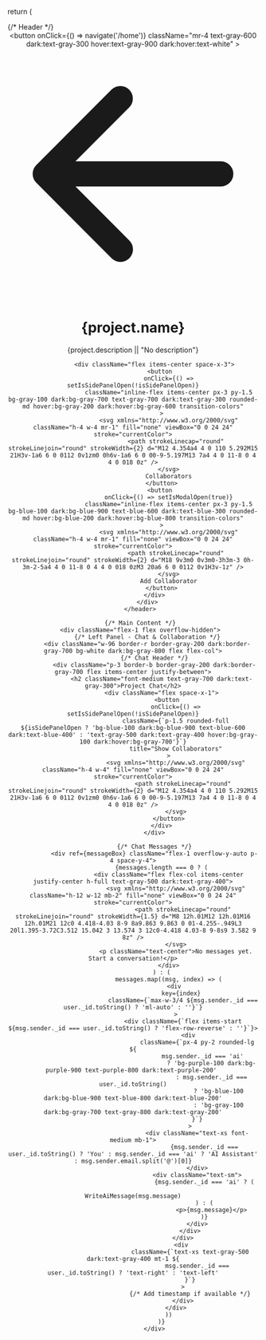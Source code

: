 return (
    <div className="flex flex-col h-screen bg-gray-100 dark:bg-gray-900">
        {/* Header */}
        <header className="bg-white dark:bg-gray-800 border-b border-gray-200 dark:border-gray-700 shadow-sm z-10">
            <div className="container mx-auto px-4 py-3 flex items-center justify-between">
                <div className="flex items-center">
                    <button 
                        onClick={() => navigate('/home')} 
                        className="mr-4 text-gray-600 dark:text-gray-300 hover:text-gray-900 dark:hover:text-white"
                    >
                        <svg xmlns="http://www.w3.org/2000/svg" className="h-5 w-5" viewBox="0 0 20 20" fill="currentColor">
                            <path fillRule="evenodd" d="M9.707 16.707a1 1 0 01-1.414 0l-6-6a1 1 0 010-1.414l6-6a1 1 0 011.414 1.414L5.414 9H17a1 1 0 110 2H5.414l4.293 4.293a1 1 0 010 1.414z" clipRule="evenodd" />
                        </svg>
                    </button>
                    <div>
                        <h1 className="text-lg font-semibold text-gray-900 dark:text-white">{project.name}</h1>
                        <p className="text-sm text-gray-500 dark:text-gray-400">
                            {project.description || "No description"}
                        </p>
                    </div>
                </div>
                
                <div className="flex items-center space-x-3">
                    <button 
                        onClick={() => setIsSidePanelOpen(!isSidePanelOpen)}
                        className="inline-flex items-center px-3 py-1.5 bg-gray-100 dark:bg-gray-700 text-gray-700 dark:text-gray-300 rounded-md hover:bg-gray-200 dark:hover:bg-gray-600 transition-colors"
                    >
                        <svg xmlns="http://www.w3.org/2000/svg" className="h-4 w-4 mr-1" fill="none" viewBox="0 0 24 24" stroke="currentColor">
                            <path strokeLinecap="round" strokeLinejoin="round" strokeWidth={2} d="M12 4.354a4 4 0 110 5.292M15 21H3v-1a6 6 0 0112 0v1zm0 0h6v-1a6 6 0 00-9-5.197M13 7a4 4 0 11-8 0 4 4 0 018 0z" />
                        </svg>
                        Collaborators
                    </button>
                    <button 
                        onClick={() => setIsModalOpen(true)}
                        className="inline-flex items-center px-3 py-1.5 bg-blue-100 dark:bg-blue-900 text-blue-600 dark:text-blue-300 rounded-md hover:bg-blue-200 dark:hover:bg-blue-800 transition-colors"
                    >
                        <svg xmlns="http://www.w3.org/2000/svg" className="h-4 w-4 mr-1" fill="none" viewBox="0 0 24 24" stroke="currentColor">
                            <path strokeLinecap="round" strokeLinejoin="round" strokeWidth={2} d="M18 9v3m0 0v3m0-3h3m-3 0h-3m-2-5a4 4 0 11-8 0 4 4 0 018 0zM3 20a6 6 0 0112 0v1H3v-1z" />
                        </svg>
                        Add Collaborator
                    </button>
                </div>
            </div>
        </header>

        {/* Main Content */}
        <div className="flex-1 flex overflow-hidden">
            {/* Left Panel - Chat & Collaboration */}
            <div className="w-96 border-r border-gray-200 dark:border-gray-700 bg-white dark:bg-gray-800 flex flex-col">
                {/* Chat Header */}
                <div className="p-3 border-b border-gray-200 dark:border-gray-700 flex items-center justify-between">
                    <h2 className="font-medium text-gray-700 dark:text-gray-300">Project Chat</h2>
                    <div className="flex space-x-1">
                        <button 
                            onClick={() => setIsSidePanelOpen(!isSidePanelOpen)}
                            className={`p-1.5 rounded-full ${isSidePanelOpen ? 'bg-blue-100 dark:bg-blue-900 text-blue-600 dark:text-blue-400' : 'text-gray-500 dark:text-gray-400 hover:bg-gray-100 dark:hover:bg-gray-700'}`}
                            title="Show Collaborators"
                        >
                            <svg xmlns="http://www.w3.org/2000/svg" className="h-4 w-4" fill="none" viewBox="0 0 24 24" stroke="currentColor">
                                <path strokeLinecap="round" strokeLinejoin="round" strokeWidth={2} d="M12 4.354a4 4 0 110 5.292M15 21H3v-1a6 6 0 0112 0v1zm0 0h6v-1a6 6 0 00-9-5.197M13 7a4 4 0 11-8 0 4 4 0 018 0z" />
                            </svg>
                        </button>
                    </div>
                </div>

                {/* Chat Messages */}
                <div ref={messageBox} className="flex-1 overflow-y-auto p-4 space-y-4">
                    {messages.length === 0 ? (
                        <div className="flex flex-col items-center justify-center h-full text-gray-500 dark:text-gray-400">
                            <svg xmlns="http://www.w3.org/2000/svg" className="h-12 w-12 mb-2" fill="none" viewBox="0 0 24 24" stroke="currentColor">
                                <path strokeLinecap="round" strokeLinejoin="round" strokeWidth={1.5} d="M8 12h.01M12 12h.01M16 12h.01M21 12c0 4.418-4.03 8-9 8a9.863 9.863 0 01-4.255-.949L3 20l1.395-3.72C3.512 15.042 3 13.574 3 12c0-4.418 4.03-8 9-8s9 3.582 9 8z" />
                            </svg>
                            <p className="text-center">No messages yet. Start a conversation!</p>
                        </div>
                    ) : (
                        messages.map((msg, index) => (
                            <div 
                                key={index} 
                                className={`max-w-3/4 ${msg.sender._id === user._id.toString() ? 'ml-auto' : ''}`}
                            >
                                <div className={`flex items-start ${msg.sender._id === user._id.toString() ? 'flex-row-reverse' : ''}`}>
                                    <div 
                                        className={`px-4 py-2 rounded-lg ${
                                            msg.sender._id === 'ai' 
                                                ? 'bg-purple-100 dark:bg-purple-900 text-purple-800 dark:text-purple-200' 
                                                : msg.sender._id === user._id.toString()
                                                    ? 'bg-blue-100 dark:bg-blue-900 text-blue-800 dark:text-blue-200'
                                                    : 'bg-gray-100 dark:bg-gray-700 text-gray-800 dark:text-gray-200'
                                        }`}
                                    >
                                        <div className="text-xs font-medium mb-1">
                                            {msg.sender._id === user._id.toString() ? 'You' : msg.sender._id === 'ai' ? 'AI Assistant' : msg.sender.email.split('@')[0]}
                                        </div>
                                        <div className="text-sm">
                                            {msg.sender._id === 'ai' ? (
                                                WriteAiMessage(msg.message)
                                            ) : (
                                                <p>{msg.message}</p>
                                            )}
                                        </div>
                                    </div>
                                </div>
                                <div 
                                    className={`text-xs text-gray-500 dark:text-gray-400 mt-1 ${
                                        msg.sender._id === user._id.toString() ? 'text-right' : 'text-left'
                                    }`}
                                >
                                    {/* Add timestamp if available */}
                                </div>
                            </div>
                        ))
                    )}
                </div>